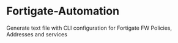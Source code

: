 # Fortigate-Automation
Generate text file with CLI configuration for Fortigate FW Policies, Addresses and services
